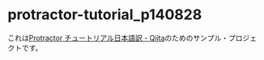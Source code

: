 protractor-tutorial_p140828
===========================

これは[Protractor チュートリアル日本語訳 - Qiita](http://qiita.com/weed/items/30098f7be2f753580f63)のためのサンプル・プロジェクトです。
